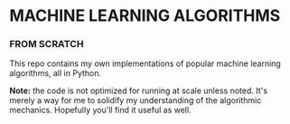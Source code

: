 # MACHINE LEARNING ALGORITHMS 
### FROM SCRATCH

This repo contains my own implementations of popular machine learning algorithms, all in Python. 

**Note:** the code is not optimized for running at scale unless noted. It's merely a way for me to solidify my understanding of the algorithmic mechanics. Hopefully you'll find it useful as well.
